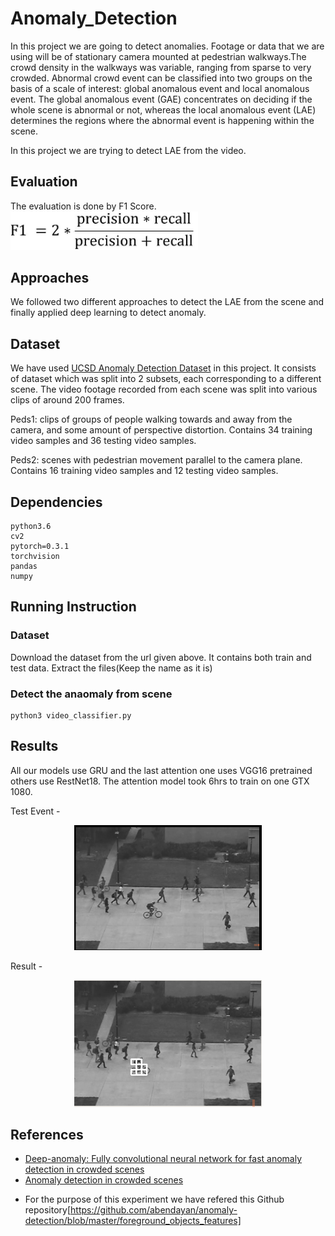# Anomaly_Detection
In this project we are going to detect anomalies. Footage or data that we are using will be of stationary camera mounted at pedestrian walkways.The crowd density in the walkways was variable, ranging from sparse to very crowded. Abnormal crowd event can be classified into two groups on the basis of a scale of interest: global anomalous event and local anomalous event. The global anomalous event (GAE) concentrates on deciding if the whole scene is abnormal or not, whereas the local anomalous event (LAE) determines the regions where the abnormal event is happening within the scene.

In this project we are trying to detect LAE from the video.

## Evaluation
The evaluation is done by F1 Score.
<img src = "images/f1-score.jpg" width = "300" >

## Approaches 
We followed two different approaches to detect the LAE from the scene and finally applied deep learning to detect anomaly. 

## Dataset
We have used [UCSD Anomaly Detection Dataset](http://www.svcl.ucsd.edu/projects/anomaly/UCSD_Anomaly_Dataset.tar.gz) in this project. It consists of dataset which was split into 2 subsets, each corresponding to a different scene. The video footage recorded from each scene was split into various clips of around 200 frames.

Peds1: clips of groups of people walking towards and away from the camera, and some amount of perspective distortion. Contains 34 training video samples and 36 testing video samples. 

Peds2: scenes with pedestrian movement parallel to the camera plane. Contains 16 training video samples and 12 testing video samples.

## Dependencies

	python3.6
	cv2
	pytorch=0.3.1
	torchvision
	pandas
	numpy

## Running Instruction

### Dataset
Download the dataset from the url given above. It contains both train and test data. Extract the files(Keep the name as it is) 

### Detect the anaomaly from scene
	
	python3 video_classifier.py
	
## Results

All our models use GRU and the last attention one uses VGG16 pretrained others use RestNet18. The attention model took 6hrs to train on one GTX 1080. 

Test Event -
<p align='center'>
<img src = "images/bbb.png" width = "300" >  
</p>

Result -  
<p align='center'>
<img src = "images/aaa.png" width = "300" > 

## References

- [Deep-anomaly: Fully convolutional neural network for fast anomaly detection in crowded scenes](https://arxiv.org/abs/1609.00866)
- [Anomaly detection in crowded scenes](https://ieeexplore.ieee.org/document/5539872)
* For the purpose of this experiment we have refered this Github repository[https://github.com/abendayan/anomaly-detection/blob/master/foreground_objects_features]
 


